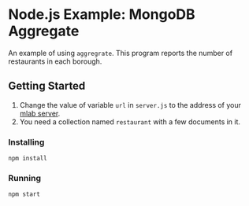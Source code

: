 # Node.js Example: MongoDB Aggregate
An example of using `aggregrate`.  This program reports the number of restaurants in each borough.
## Getting Started
1. Change the value of variable `url` in `server.js` to the address of your [mlab server](http://mlab.com).
2. You need a collection named `restaurant` with a few documents in it.
### Installing
```
npm install
```
### Running
```
npm start
```
